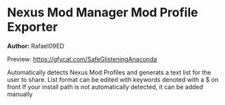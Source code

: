 # Nexus Mod Manager Mod Profile Exporter
**Author:** Rafael09ED

Preview: https://gfycat.com/SafeGlisteningAnaconda

Automatically detects Nexus Mod Profiles and generats a text list for the user to share.
List format can be edited with keywords denoted with a $ on front
If your install path is not automatically detected, it can be added manually

